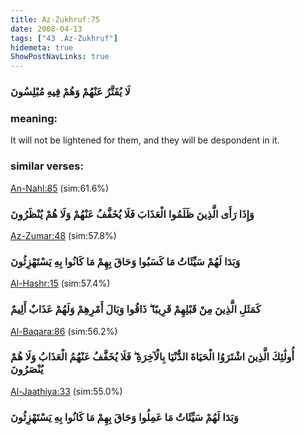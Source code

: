 ```yaml
---
title: Az-Zukhruf:75
date: 2008-04-13
tags: ["43 .Az-Zukhruf"]
hidemeta: true 
ShowPostNavLinks: true 
---
```

### لَا يُفَتَّرُ عَنْهُمْ وَهُمْ فِيهِ مُبْلِسُونَ
### meaning: 
It will not be lightened for them, and they will be despondent in it.
### similar verses: 

[An-Nahl:85](/16/85) (sim:61.6%)

### وَإِذَا رَأَى الَّذِينَ ظَلَمُوا الْعَذَابَ فَلَا يُخَفَّفُ عَنْهُمْ وَلَا هُمْ يُنْظَرُونَ

[Az-Zumar:48](/39/48) (sim:57.8%)

### وَبَدَا لَهُمْ سَيِّئَاتُ مَا كَسَبُوا وَحَاقَ بِهِمْ مَا كَانُوا بِهِ يَسْتَهْزِئُونَ

[Al-Hashr:15](/59/15) (sim:57.4%)

### كَمَثَلِ الَّذِينَ مِنْ قَبْلِهِمْ قَرِيبًا ۖ ذَاقُوا وَبَالَ أَمْرِهِمْ وَلَهُمْ عَذَابٌ أَلِيمٌ

[Al-Baqara:86](/2/86) (sim:56.2%)

### أُولَٰئِكَ الَّذِينَ اشْتَرَوُا الْحَيَاةَ الدُّنْيَا بِالْآخِرَةِ ۖ فَلَا يُخَفَّفُ عَنْهُمُ الْعَذَابُ وَلَا هُمْ يُنْصَرُونَ

[Al-Jaathiya:33](/45/33) (sim:55.0%)

### وَبَدَا لَهُمْ سَيِّئَاتُ مَا عَمِلُوا وَحَاقَ بِهِمْ مَا كَانُوا بِهِ يَسْتَهْزِئُونَ
